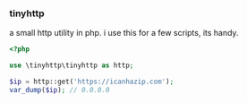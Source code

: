 ### tinyhttp

a small http utility in php. i use this for a few scripts, its handy.

```php
<?php

use \tinyhttp\tinyhttp as http;

$ip = http::get('https://icanhazip.com');
var_dump($ip); // 0.0.0.0

```

